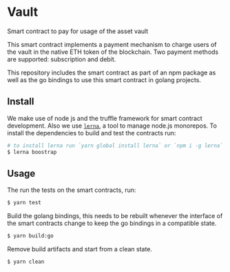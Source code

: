 # Vault
Smart contract to pay for usage of the asset vault

This smart contract implements a payment mechanism to charge users of the vault
in the native ETH token of the blockchain. Two payment methods are supported: 
subscription and debit. 

This repository includes the smart contract as part of an npm package as well 
as the go bindings to use this smart contract in golang projects.

## Install

We make use of node js and the truffle framework for smart contract
development. Also we use [`lerna`](https://github.com/lerna/lerna), a tool to
manage node.js monorepos. To install the dependencies to build and test the
contracts run:

```sh
# to install lerna run `yarn global install lerna` or `npm i -g lerna`
$ lerna boostrap
```

## Usage

The run the tests on the smart contracts, run:

```sh
$ yarn test
```

Build the golang bindings, this needs to be rebuilt whenever the interface of
the smart contracts change to keep the go bindings in a compatible state.

```sh
$ yarn build:go
```

Remove build artifacts and start from a clean state. 

```sh
$ yarn clean
```

